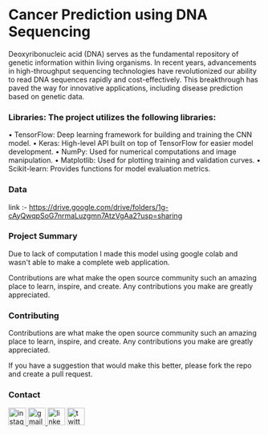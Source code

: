 
# Cancer Prediction using DNA Sequencing

Deoxyribonucleic acid (DNA) serves as the fundamental repository of genetic information within living organisms. In recent years, advancements in high-throughput sequencing technologies have revolutionized our ability to read DNA sequences rapidly and cost-effectively. This breakthrough has paved the way for innovative applications, including disease prediction based on genetic data.

### Libraries: The project utilizes the following libraries:

•	TensorFlow: Deep learning framework for building and training the CNN model.
•	Keras: High-level API built on top of TensorFlow for easier model development.
•	NumPy: Used for numerical computations and image manipulation.
•	Matplotlib: Used for plotting training and validation curves.
•	Scikit-learn: Provides functions for model evaluation metrics.

### Data

link :- https://drive.google.com/drive/folders/1g-cAyQwqpSoG7nrmaLuzgmn7AtzVgAa2?usp=sharing

### Project Summary

Due to lack of computation I made this model using google colab and wasn't able to make a complete web application.

Contributions are what make the open source community such an amazing place to learn, inspire, and create. Any contributions you make are greatly appreciated.

### Contributing

Contributions are what make the open source community such an amazing place to learn, inspire, and create. Any contributions you make are greatly appreciated.

If you have a suggestion that would make this better, please fork the repo and create a pull request.

### Contact

<div align="left">
  <a href="https://www.instagram.com/sujalgotnochill/" target="_blank">
    <img src="https://img.shields.io/static/v1?message=Instagram&logo=instagram&label=&color=E4405F&logoColor=white&labelColor=&style=for-the-badge" height="35" alt="instagram logo"  />
  </a>
  <a href= "mailto:"sujalvishwakarma5@gmail.com" target="_blank">
    <img src="https://img.shields.io/static/v1?message=Gmail&logo=gmail&label=&color=D14836&logoColor=white&labelColor=&style=for-the-badge" height="35" alt="gmail logo"  />
  </a>
  <img src="https://img.shields.io/static/v1?message=LinkedIn&logo=linkedin&label=&color=0077B5&logoColor=white&labelColor=&style=for-the-badge" height="35" alt="linkedin logo"  />
  <a href="https://twitter.com/Sujalgotnochill" target="_blank">
    <img src="https://img.shields.io/static/v1?message=Twitter&logo=twitter&label=&color=1DA1F2&logoColor=white&labelColor=&style=for-the-badge" height="35" alt="twitter logo"  />
  </a>
</div>
